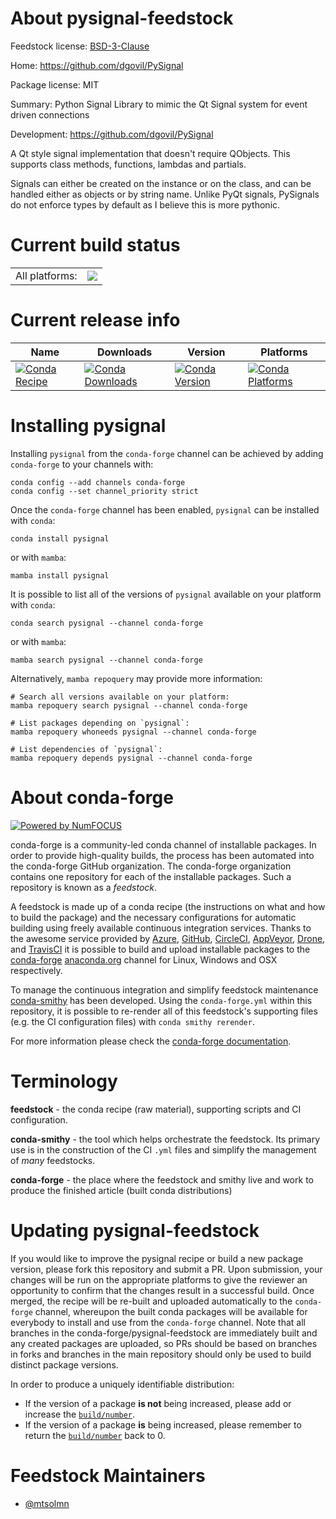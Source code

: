 About pysignal-feedstock
========================

Feedstock license: [BSD-3-Clause](https://github.com/conda-forge/pysignal-feedstock/blob/main/LICENSE.txt)

Home: https://github.com/dgovil/PySignal

Package license: MIT

Summary: Python Signal Library to mimic the Qt Signal system for event driven connections

Development: https://github.com/dgovil/PySignal

A Qt style signal implementation that doesn't require QObjects.
This supports class methods, functions, lambdas and partials.

Signals can either be created on the instance or on the class, and
can be handled either as objects or by string name. Unlike PyQt
signals, PySignals do not enforce types by default as I believe this
is more pythonic.


Current build status
====================


<table><tr><td>All platforms:</td>
    <td>
      <a href="https://dev.azure.com/conda-forge/feedstock-builds/_build/latest?definitionId=10627&branchName=main">
        <img src="https://dev.azure.com/conda-forge/feedstock-builds/_apis/build/status/pysignal-feedstock?branchName=main">
      </a>
    </td>
  </tr>
</table>

Current release info
====================

| Name | Downloads | Version | Platforms |
| --- | --- | --- | --- |
| [![Conda Recipe](https://img.shields.io/badge/recipe-pysignal-green.svg)](https://anaconda.org/conda-forge/pysignal) | [![Conda Downloads](https://img.shields.io/conda/dn/conda-forge/pysignal.svg)](https://anaconda.org/conda-forge/pysignal) | [![Conda Version](https://img.shields.io/conda/vn/conda-forge/pysignal.svg)](https://anaconda.org/conda-forge/pysignal) | [![Conda Platforms](https://img.shields.io/conda/pn/conda-forge/pysignal.svg)](https://anaconda.org/conda-forge/pysignal) |

Installing pysignal
===================

Installing `pysignal` from the `conda-forge` channel can be achieved by adding `conda-forge` to your channels with:

```
conda config --add channels conda-forge
conda config --set channel_priority strict
```

Once the `conda-forge` channel has been enabled, `pysignal` can be installed with `conda`:

```
conda install pysignal
```

or with `mamba`:

```
mamba install pysignal
```

It is possible to list all of the versions of `pysignal` available on your platform with `conda`:

```
conda search pysignal --channel conda-forge
```

or with `mamba`:

```
mamba search pysignal --channel conda-forge
```

Alternatively, `mamba repoquery` may provide more information:

```
# Search all versions available on your platform:
mamba repoquery search pysignal --channel conda-forge

# List packages depending on `pysignal`:
mamba repoquery whoneeds pysignal --channel conda-forge

# List dependencies of `pysignal`:
mamba repoquery depends pysignal --channel conda-forge
```


About conda-forge
=================

[![Powered by
NumFOCUS](https://img.shields.io/badge/powered%20by-NumFOCUS-orange.svg?style=flat&colorA=E1523D&colorB=007D8A)](https://numfocus.org)

conda-forge is a community-led conda channel of installable packages.
In order to provide high-quality builds, the process has been automated into the
conda-forge GitHub organization. The conda-forge organization contains one repository
for each of the installable packages. Such a repository is known as a *feedstock*.

A feedstock is made up of a conda recipe (the instructions on what and how to build
the package) and the necessary configurations for automatic building using freely
available continuous integration services. Thanks to the awesome service provided by
[Azure](https://azure.microsoft.com/en-us/services/devops/), [GitHub](https://github.com/),
[CircleCI](https://circleci.com/), [AppVeyor](https://www.appveyor.com/),
[Drone](https://cloud.drone.io/welcome), and [TravisCI](https://travis-ci.com/)
it is possible to build and upload installable packages to the
[conda-forge](https://anaconda.org/conda-forge) [anaconda.org](https://anaconda.org/)
channel for Linux, Windows and OSX respectively.

To manage the continuous integration and simplify feedstock maintenance
[conda-smithy](https://github.com/conda-forge/conda-smithy) has been developed.
Using the ``conda-forge.yml`` within this repository, it is possible to re-render all of
this feedstock's supporting files (e.g. the CI configuration files) with ``conda smithy rerender``.

For more information please check the [conda-forge documentation](https://conda-forge.org/docs/).

Terminology
===========

**feedstock** - the conda recipe (raw material), supporting scripts and CI configuration.

**conda-smithy** - the tool which helps orchestrate the feedstock.
                   Its primary use is in the construction of the CI ``.yml`` files
                   and simplify the management of *many* feedstocks.

**conda-forge** - the place where the feedstock and smithy live and work to
                  produce the finished article (built conda distributions)


Updating pysignal-feedstock
===========================

If you would like to improve the pysignal recipe or build a new
package version, please fork this repository and submit a PR. Upon submission,
your changes will be run on the appropriate platforms to give the reviewer an
opportunity to confirm that the changes result in a successful build. Once
merged, the recipe will be re-built and uploaded automatically to the
`conda-forge` channel, whereupon the built conda packages will be available for
everybody to install and use from the `conda-forge` channel.
Note that all branches in the conda-forge/pysignal-feedstock are
immediately built and any created packages are uploaded, so PRs should be based
on branches in forks and branches in the main repository should only be used to
build distinct package versions.

In order to produce a uniquely identifiable distribution:
 * If the version of a package **is not** being increased, please add or increase
   the [``build/number``](https://docs.conda.io/projects/conda-build/en/latest/resources/define-metadata.html#build-number-and-string).
 * If the version of a package **is** being increased, please remember to return
   the [``build/number``](https://docs.conda.io/projects/conda-build/en/latest/resources/define-metadata.html#build-number-and-string)
   back to 0.

Feedstock Maintainers
=====================

* [@mtsolmn](https://github.com/mtsolmn/)

